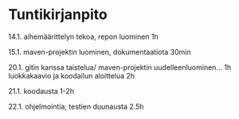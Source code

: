 # Tuntikirjanpito

14.1. aihemäärittelyn tekoa, repon luominen 1h

15.1. maven-projektin luominen, dokumentaatiota 30min

20.1. gitin kanssa taistelua/ maven-projektin uudelleenluominen... 1h    
          luokkakaavio ja koodailun aloittelua 2h

21.1. koodausta 1-2h

22.1. ohjelmointia, testien duunausta 2.5h

